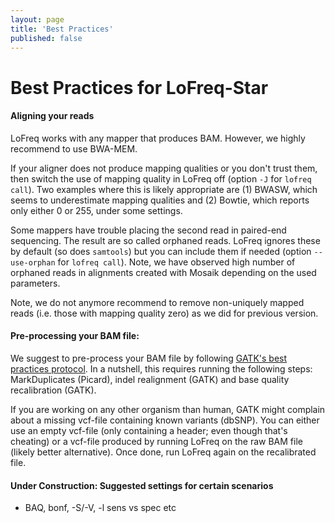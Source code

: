 ```yaml
---
layout: page
title: 'Best Practices'
published: false
---
```


# Best Practices for LoFreq-Star

#### Aligning your reads

LoFreq works with any mapper that produces BAM. However, we highly recommend to use BWA-MEM. 

If your aligner does not produce mapping qualities or you don't trust them, then switch the use of mapping quality in LoFreq off (option `-J` for `lofreq call`). Two examples where this is likely appropriate are (1) BWASW, which seems to underestimate mapping qualities and (2) Bowtie, which reports only either 0 or 255, under some settings.

Some mappers have trouble placing the second read in paired-end sequencing. The result are so called orphaned reads. LoFreq ignores these by default (so does `samtools`) but you can include them if needed (option `--use-orphan` for `lofreq call`). Note, we have observed high number of orphaned reads in alignments created with Mosaik depending on the used parameters.


Note, we do not anymore recommend to remove non-uniquely mapped reads (i.e. those with mapping quality zero) as we did for previous version.
  
#### Pre-processing your BAM file:

We suggest to pre-process your BAM file by following [GATK's best practices protocol](http://www.broadinstitute.org/gatk/guide/best-practices). In a nutshell, this requires running the following steps: MarkDuplicates (Picard), indel realignment (GATK) and base quality recalibration (GATK).

If you are working on any other organism than human, GATK might complain about a missing vcf-file containing known variants (dbSNP). You can either use an empty vcf-file (only containing a header; even though that's cheating) or a vcf-file produced by running LoFreq on the raw BAM file (likely better alternative). Once done, run LoFreq again on the recalibrated file.


#### Under Construction: Suggested settings for certain scenarios

- BAQ, bonf, -S/-V, -l sens vs spec etc
